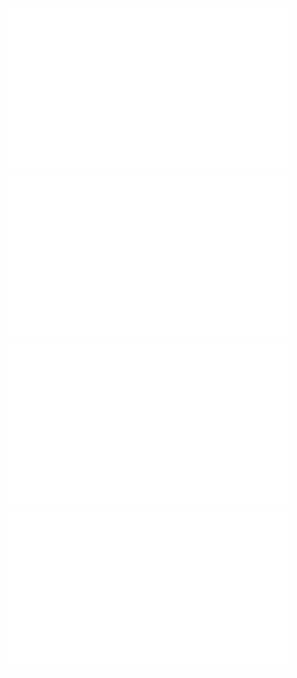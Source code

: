 ![>](https://raw.githubusercontent.com/xiaosq2000/github-stats/master/generated/overview.svg#gh-dark-mode-only)
![>](https://raw.githubusercontent.com/xiaosq2000/github-stats/master/generated/overview.svg#gh-light-mode-only)
![<](https://raw.githubusercontent.com/xiaosq2000/github-stats/master/generated/languages.svg#gh-dark-mode-only)
![<](https://raw.githubusercontent.com/xiaosq2000/github-stats/master/generated/languages.svg#gh-light-mode-only)
<!--  -->
<!-- ## ✨ My Interests -->
<!--  -->
<!-- - Mobile Robotics, especially SLAM and Robotic Vision. -->
<!--  -->
<!-- ## 🐾 My Repos -->
<!--  -->
<!-- 📚 Research notes or slides [(repo)](https://github.com/xiaosq2000/notes): -->
<!-- Novel SLAMs: Semantic & Neural Rendering & SLAM [(notes)](https://github.com/xiaosq2000/notes/blob/main/novel_slam/contents/main.article.pdf) -->
<!-- Measure, Probability and Stochastic Process [(slides)](https://github.com/xiaosq2000/notes/blob/main/measure_probability_and_stochastic_process/main.pdf) -->
<!-- Basics and Variants of Kalman filter [(slides)](https://github.com/xiaosq2000/notes/blob/main/kalman_filter/main.pdf)-->
<!-- -->
<!-- 🤓 Geeky stuff, always WIP: -->
<!-- - [dotfiles](https://github.com/xiaosq2000/dotfiles): neovim, tmux, zsh, code snippets... -->
<!-- - [robotics in docker](https://github.com/xiaosq2000/robotics-docker) -->
<!-- - [LaTex in docker](https://github.com/xiaosq2000/latex-docker) -->
<!--  -->
<!-- 🌱 Archived toys in my bachelor years: -->
<!-- - [An Underwater SLAM Simulator](https://github.com/xiaosq2000/underwater-slam-simulator) -->
<!-- - [A 6-axis manipulator playing Jenga](https://github.com/xiaosq2000/robotics-final-project) -->
<!-- - [A vision-based self-parking vehicle](https://github.com/xiaosq2000/DIP-final-project) -->
<!-- - [An smart air fan](https://github.com/xiaosq2000/intg_fan) -->
<!--  -->
<!-- - [A simple python script to do daily reports during the COVID-19 epidemic](https://github.com/xiaosq2000/HITSZ-Self-Monitor) -->
<!-- ## 💬 My Interests -->
<!--  -->
<!-- 🔭 Improve the trilemma of robustness, precision and cost of robotic SLAM solutions. -->
<!--  -->
<!-- - Exploit heterogeneous computing resource (GPU, NPU, DSP, etc. ) on affordable SoCs to do SLAM. -->
<!-- - Intergrate SOTA tools, like Unreal Engine 5, ROS 2 and sophisticated sensor models as a powerful simulation platform to boost SLAM R&D. -->
<!-- - Life-long SLAM based on semantic-topological mapping. -->
<!-- - Indoor localization based on Wi-Fi, bluetooth, Li-Fi, etc.. -->
